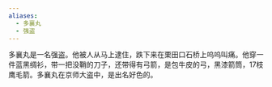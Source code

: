```yaml
---
aliases:
  - 多襄丸
  - 强盗
---
```


多襄丸是一名强盗。他被人从马上逮住，跌下来在栗田口石桥上呜呜叫痛。他穿一件蓝黑绸衫，带一把没鞘的刀子，还带得有弓箭，是包牛皮的弓，黑漆箭筒，17枝鹰毛箭。多襄丸在京师大盗中，是出名好色的。


